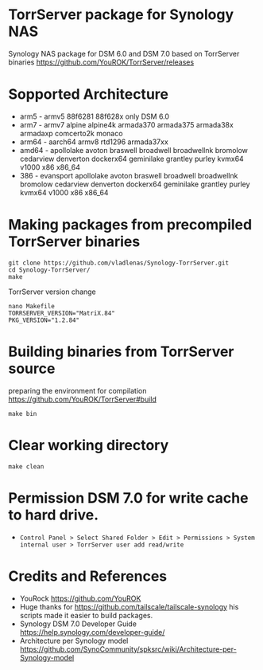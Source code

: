# TorrServer package for Synology NAS
Synology NAS package for DSM 6.0 and DSM 7.0 based on TorrServer binaries https://github.com/YouROK/TorrServer/releases

# Sopported Architecture
* arm5 - armv5 88f6281 88f628x only DSM 6.0
* arm7 - armv7 alpine alpine4k armada370 armada375 armada38x armadaxp comcerto2k monaco
* arm64 - aarch64 armv8 rtd1296 armada37xx
* amd64 - apollolake avoton braswell broadwell broadwellnk bromolow cedarview denverton dockerx64 geminilake grantley purley kvmx64 v1000 x86 x86_64
* 386 - evansport apollolake avoton braswell broadwell broadwellnk bromolow cedarview denverton dockerx64 geminilake grantley purley kvmx64 v1000 x86 x86_64

# Making packages from precompiled TorrServer binaries
```
git clone https://github.com/vladlenas/Synology-TorrServer.git
cd Synology-TorrServer/
make
```
TorrServer version change
```
nano Makefile
TORRSERVER_VERSION="MatriX.84"
PKG_VERSION="1.2.84"
```
# Building binaries from TorrServer source
preparing the environment for compilation
https://github.com/YouROK/TorrServer#build

```
make bin
```
# Clear working directory
```
make clean
```
# Permission DSM 7.0 for write cache to hard drive.
* `Control Panel > Select Shared Folder > Edit > Permissions > System internal user > TorrServer user add read/write`

# Credits and References
* YouRock https://github.com/YouROK
* Huge thanks for https://github.com/tailscale/tailscale-synology his scripts made it easier to build packages.
* Synology DSM 7.0 Developer Guide https://help.synology.com/developer-guide/
* Architecture per Synology model https://github.com/SynoCommunity/spksrc/wiki/Architecture-per-Synology-model
